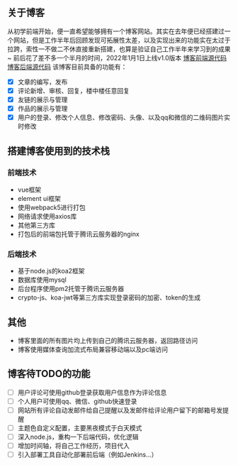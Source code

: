 ## 关于博客
从初学前端开始，便一直希望能够拥有一个博客网站。其实在去年便已经搭建过一个网站，但是工作半年后回顾发现可拓展性太差，以及实现出来的功能实在太过于拉跨，索性一不做二不休直接重新搭建，也算是验证自己工作半年来学习到的成果~
前后花了差不多一个半月的时间，2022年1月1日上线v1.0版本
[博客前端源代码](https://github.com/lbb-lbb/change-Bingo)
[博客后端源代码](https://github.com/lbb-lbb/koaApp)
该博客目前具备的功能有：
- [x] 文章的编写，发布
- [x] 评论新增、审核、回复，楼中楼任意回复
- [x] 友链的展示与管理
- [x] 作品的展示与管理
- [x] 用户的登录、修改个人信息、修改密码、头像、以及qq和微信的二维码图片实时修改
## 搭建博客使用到的技术栈
### 前端技术
- vue框架
- element ui框架
- 使用webpack5进行打包
- 网络请求使用axios库
- 其他第三方库
- 打包后的前端包托管于腾讯云服务器的nginx
### 后端技术
- 基于node.js的koa2框架
- 数据库使用mysql
- 后台程序使用pm2托管于腾讯云服务器
- crypto-js、koa-jwt等第三方库实现登录密码的加密、token的生成
##  其他
- 博客里面的所有图片均上传到自己的腾讯云服务器，返回路径访问
- 博客使用媒体查询加流式布局兼容移动端以及pc端访问
## 博客待TODO的功能
- [ ] 用户评论可使用github登录获取用户信息作为评论信息
- [ ] 个人用户可使用qq、微信、github快速登录
- [ ] 网站所有评论自动发邮件给自己提醒以及发邮件给评论用户留下的邮箱号发提醒
- [ ] 主题色自定义配置，主要黑夜模式于白天模式
- [ ] 深入node.js，重构一下后端代码，优化逻辑
- [ ] 增加时间轴，将自己工作经历，项目代入
- [ ] 引入部署工具自动化部署前后端（例如Jenkins...）

